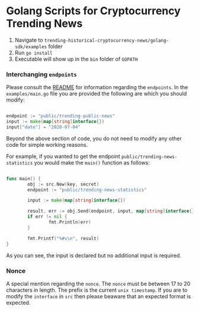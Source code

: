 # Golang Scripts for Cryptocurrency Trending News

1. Navigate to `trending-historical-cryptocurrency-news/golang-sdk/examples` folder
2. Run `go install`
3. Executable will show up in the `bin` folder of `GOPATH`

### Interchanging `endpoints`
Please consult the [README](../README.md) for information regarding the `endpoints`. In the `examples/main.go` file you are provided the following are which you should modify:

```go

endpoint := "public/trending-public-news"
input := make(map[string]interface{})
input["date"] = "2020-07-04"

```

Beyond the above section of code, you do not need to modify any other code for simple working reasons.

For example, if you wanted to get the endpoint `public/trending-news-statistics` you would make the `main()` function as follows:

```go

func main() {
        obj := src.New(key, secret)
        endpoint := "public/trending-news-statistics"

        input := make(map[string]interface{})

        result, err := obj.Send(endpoint, input, map[string]interface{}{})
        if err != nil {
                fmt.Println(err)
        }

        fmt.Printf("%#v\n", result)
}   

```
As you can see, the input is declared but no additional input is required.

### Nonce
A special mention regarding the `nonce`. The `nonce` must be between 17 to 20 characters in length. The prefix is the current `unix timestamp`. If you are to modify the `interface` in `src` then please beaware that an expected format is expected.
